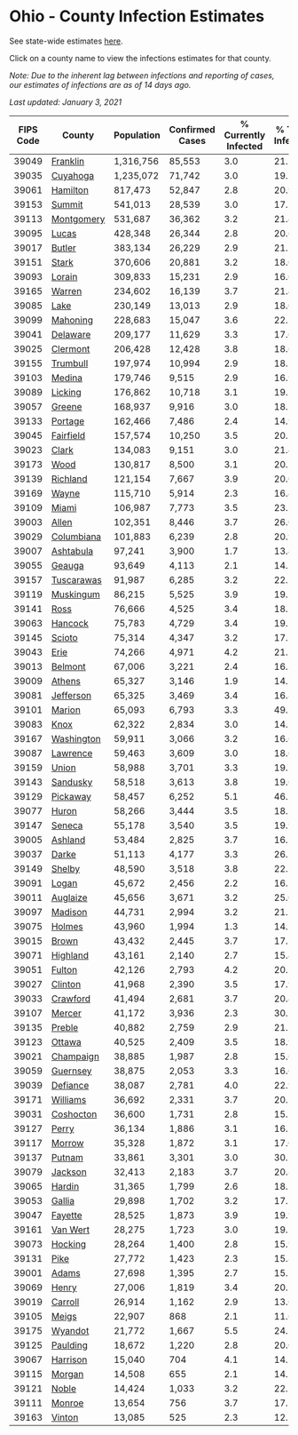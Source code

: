 # Ohio - County Infection Estimates

See state-wide estimates [here](/infections/us-oh).

Click on a county name to view the infections estimates for that county.

*Note: Due to the inherent lag between infections and reporting of cases, our estimates of infections are as of 14 days ago.*

*Last updated: January 3, 2021*

|   FIPS Code |                   County |   Population |   Confirmed Cases |   % Currently Infected |   % Total Infected |
|-------------|--------------------------|--------------|-------------------|------------------------|--------------------|
|       39049 |     [Franklin](franklin) |    1,316,756 |            85,553 |                    3.0 |               21.3 |
|       39035 |     [Cuyahoga](cuyahoga) |    1,235,072 |            71,742 |                    3.0 |               19.2 |
|       39061 |     [Hamilton](hamilton) |      817,473 |            52,847 |                    2.8 |               20.9 |
|       39153 |         [Summit](summit) |      541,013 |            28,539 |                    3.0 |               17.1 |
|       39113 | [Montgomery](montgomery) |      531,687 |            36,362 |                    3.2 |               21.4 |
|       39095 |           [Lucas](lucas) |      428,348 |            26,344 |                    2.8 |               20.6 |
|       39017 |         [Butler](butler) |      383,134 |            26,229 |                    2.9 |               21.5 |
|       39151 |           [Stark](stark) |      370,606 |            20,881 |                    3.2 |               18.0 |
|       39093 |         [Lorain](lorain) |      309,833 |            15,231 |                    2.9 |               16.0 |
|       39165 |         [Warren](warren) |      234,602 |            16,139 |                    3.7 |               21.4 |
|       39085 |             [Lake](lake) |      230,149 |            13,013 |                    2.9 |               18.0 |
|       39099 |     [Mahoning](mahoning) |      228,683 |            15,047 |                    3.6 |               22.5 |
|       39041 |     [Delaware](delaware) |      209,177 |            11,629 |                    3.3 |               17.6 |
|       39025 |     [Clermont](clermont) |      206,428 |            12,428 |                    3.8 |               18.6 |
|       39155 |     [Trumbull](trumbull) |      197,974 |            10,994 |                    2.9 |               18.3 |
|       39103 |         [Medina](medina) |      179,746 |             9,515 |                    2.9 |               16.9 |
|       39089 |       [Licking](licking) |      176,862 |            10,718 |                    3.1 |               19.1 |
|       39057 |         [Greene](greene) |      168,937 |             9,916 |                    3.0 |               18.1 |
|       39133 |       [Portage](portage) |      162,466 |             7,486 |                    2.4 |               14.9 |
|       39045 |   [Fairfield](fairfield) |      157,574 |            10,250 |                    3.5 |               20.5 |
|       39023 |           [Clark](clark) |      134,083 |             9,151 |                    3.0 |               21.4 |
|       39173 |             [Wood](wood) |      130,817 |             8,500 |                    3.1 |               20.5 |
|       39139 |     [Richland](richland) |      121,154 |             7,667 |                    3.9 |               20.0 |
|       39169 |           [Wayne](wayne) |      115,710 |             5,914 |                    2.3 |               16.4 |
|       39109 |           [Miami](miami) |      106,987 |             7,773 |                    3.5 |               23.3 |
|       39003 |           [Allen](allen) |      102,351 |             8,446 |                    3.7 |               26.0 |
|       39029 | [Columbiana](columbiana) |      101,883 |             6,239 |                    2.8 |               20.9 |
|       39007 |   [Ashtabula](ashtabula) |       97,241 |             3,900 |                    1.7 |               13.4 |
|       39055 |         [Geauga](geauga) |       93,649 |             4,113 |                    2.1 |               14.5 |
|       39157 | [Tuscarawas](tuscarawas) |       91,987 |             6,285 |                    3.2 |               22.1 |
|       39119 |   [Muskingum](muskingum) |       86,215 |             5,525 |                    3.9 |               19.7 |
|       39141 |             [Ross](ross) |       76,666 |             4,525 |                    3.4 |               18.2 |
|       39063 |       [Hancock](hancock) |       75,783 |             4,729 |                    3.4 |               19.2 |
|       39145 |         [Scioto](scioto) |       75,314 |             4,347 |                    3.2 |               17.7 |
|       39043 |             [Erie](erie) |       74,266 |             4,971 |                    4.2 |               21.3 |
|       39013 |       [Belmont](belmont) |       67,006 |             3,221 |                    2.4 |               16.3 |
|       39009 |         [Athens](athens) |       65,327 |             3,146 |                    1.9 |               14.7 |
|       39081 |   [Jefferson](jefferson) |       65,325 |             3,469 |                    3.4 |               16.8 |
|       39101 |         [Marion](marion) |       65,093 |             6,793 |                    3.3 |               49.3 |
|       39083 |             [Knox](knox) |       62,322 |             2,834 |                    3.0 |               14.2 |
|       39167 | [Washington](washington) |       59,911 |             3,066 |                    3.2 |               16.6 |
|       39087 |     [Lawrence](lawrence) |       59,463 |             3,609 |                    3.0 |               18.6 |
|       39159 |           [Union](union) |       58,988 |             3,701 |                    3.3 |               19.3 |
|       39143 |     [Sandusky](sandusky) |       58,518 |             3,613 |                    3.8 |               19.6 |
|       39129 |     [Pickaway](pickaway) |       58,457 |             6,252 |                    5.1 |               46.7 |
|       39077 |           [Huron](huron) |       58,266 |             3,444 |                    3.5 |               18.7 |
|       39147 |         [Seneca](seneca) |       55,178 |             3,540 |                    3.5 |               19.9 |
|       39005 |       [Ashland](ashland) |       53,484 |             2,825 |                    3.7 |               16.2 |
|       39037 |           [Darke](darke) |       51,113 |             4,177 |                    3.3 |               26.3 |
|       39149 |         [Shelby](shelby) |       48,590 |             3,518 |                    3.8 |               22.3 |
|       39091 |           [Logan](logan) |       45,672 |             2,456 |                    2.2 |               16.7 |
|       39011 |     [Auglaize](auglaize) |       45,656 |             3,671 |                    3.2 |               25.0 |
|       39097 |       [Madison](madison) |       44,731 |             2,994 |                    3.2 |               21.3 |
|       39075 |         [Holmes](holmes) |       43,960 |             1,994 |                    1.3 |               14.1 |
|       39015 |           [Brown](brown) |       43,432 |             2,445 |                    3.7 |               17.3 |
|       39071 |     [Highland](highland) |       43,161 |             2,140 |                    2.7 |               15.4 |
|       39051 |         [Fulton](fulton) |       42,126 |             2,793 |                    4.2 |               20.7 |
|       39027 |       [Clinton](clinton) |       41,968 |             2,390 |                    3.5 |               17.9 |
|       39033 |     [Crawford](crawford) |       41,494 |             2,681 |                    3.7 |               20.4 |
|       39107 |         [Mercer](mercer) |       41,172 |             3,936 |                    2.3 |               30.3 |
|       39135 |         [Preble](preble) |       40,882 |             2,759 |                    2.9 |               21.2 |
|       39123 |         [Ottawa](ottawa) |       40,525 |             2,409 |                    3.5 |               18.9 |
|       39021 |   [Champaign](champaign) |       38,885 |             1,987 |                    2.8 |               15.6 |
|       39059 |     [Guernsey](guernsey) |       38,875 |             2,053 |                    3.3 |               16.6 |
|       39039 |     [Defiance](defiance) |       38,087 |             2,781 |                    4.0 |               22.9 |
|       39171 |     [Williams](williams) |       36,692 |             2,331 |                    3.7 |               20.1 |
|       39031 |   [Coshocton](coshocton) |       36,600 |             1,731 |                    2.8 |               15.1 |
|       39127 |           [Perry](perry) |       36,134 |             1,886 |                    3.1 |               16.2 |
|       39117 |         [Morrow](morrow) |       35,328 |             1,872 |                    3.1 |               17.0 |
|       39137 |         [Putnam](putnam) |       33,861 |             3,301 |                    3.0 |               30.5 |
|       39079 |       [Jackson](jackson) |       32,413 |             2,183 |                    3.7 |               20.8 |
|       39065 |         [Hardin](hardin) |       31,365 |             1,799 |                    2.6 |               18.1 |
|       39053 |         [Gallia](gallia) |       29,898 |             1,702 |                    3.2 |               17.7 |
|       39047 |       [Fayette](fayette) |       28,525 |             1,873 |                    3.9 |               19.9 |
|       39161 |     [Van Wert](van-wert) |       28,275 |             1,723 |                    3.0 |               19.2 |
|       39073 |       [Hocking](hocking) |       28,264 |             1,400 |                    2.8 |               15.9 |
|       39131 |             [Pike](pike) |       27,772 |             1,423 |                    2.3 |               15.8 |
|       39001 |           [Adams](adams) |       27,698 |             1,395 |                    2.7 |               15.5 |
|       39069 |           [Henry](henry) |       27,006 |             1,819 |                    3.4 |               20.7 |
|       39019 |       [Carroll](carroll) |       26,914 |             1,162 |                    2.9 |               13.6 |
|       39105 |           [Meigs](meigs) |       22,907 |               868 |                    2.1 |               11.6 |
|       39175 |       [Wyandot](wyandot) |       21,772 |             1,667 |                    5.5 |               24.2 |
|       39125 |     [Paulding](paulding) |       18,672 |             1,220 |                    2.8 |               20.0 |
|       39067 |     [Harrison](harrison) |       15,040 |               704 |                    4.1 |               14.5 |
|       39115 |         [Morgan](morgan) |       14,508 |               655 |                    2.1 |               14.3 |
|       39121 |           [Noble](noble) |       14,424 |             1,033 |                    3.2 |               22.1 |
|       39111 |         [Monroe](monroe) |       13,654 |               756 |                    3.7 |               17.5 |
|       39163 |         [Vinton](vinton) |       13,085 |               525 |                    2.3 |               12.5 |